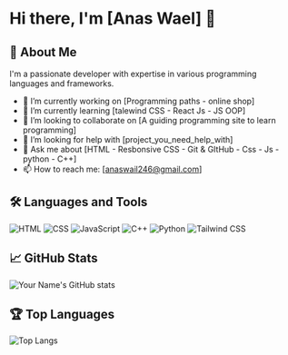 # Hi there, I'm [Anas Wael] 👋

## 🚀 About Me
I'm a passionate developer with expertise in various programming languages and frameworks.

- 🔭 I’m currently working on [Programming paths - online shop]
- 🌱 I’m currently learning [talewind CSS - React Js - JS OOP]
- 👯 I’m looking to collaborate on [A guiding programming site to learn programming]
- 🤔 I’m looking for help with [project_you_need_help_with]
- 💬 Ask me about [HTML - Resbonsive CSS - Git & GItHub - Css - Js - python - C++]
- 📫 How to reach me: [anaswail246@gmail.com]

## 🛠️ Languages and Tools
![HTML](https://img.shields.io/badge/-HTML5-E34F26?style=flat-square&logo=html5&logoColor=white)
![CSS](https://img.shields.io/badge/-CSS3-1572B6?style=flat-square&logo=css3)
![JavaScript](https://img.shields.io/badge/-JavaScript-F7DF1E?style=flat-square&logo=javascript&logoColor=black)
![C++](https://img.shields.io/badge/-C++-00599C?style=flat-square&logo=cplusplus&logoColor=white)
![Python](https://img.shields.io/badge/-Python-3776AB?style=flat-square&logo=python&logoColor=white)
![Tailwind CSS](https://img.shields.io/badge/-TailwindCSS-38B2AC?style=flat-square&logo=tailwind-css&logoColor=white)

## 📈 GitHub Stats
![Your Name's GitHub stats](https://github-readme-stats.vercel.app/api?username=your_username&show_icons=true&theme=radical&count_private=true)

## 🏆 Top Languages
![Top Langs](https://github-readme-stats.vercel.app/api/top-langs/?username=your_username&layout=compact&theme=radical&langs_count=6)
